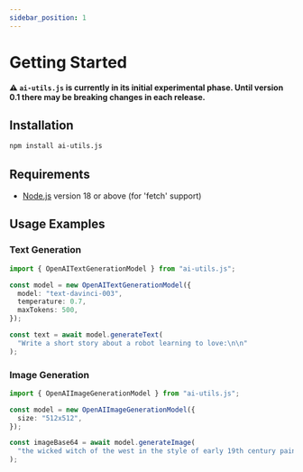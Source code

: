 ```yaml
---
sidebar_position: 1
---
```


# Getting Started

**⚠️ `ai-utils.js` is currently in its initial experimental phase. Until version 0.1 there may be breaking changes in each release.**

## Installation

```bash
npm install ai-utils.js
```

## Requirements

- [Node.js](https://nodejs.org/en/download/) version 18 or above (for 'fetch' support)

## Usage Examples

### Text Generation

```ts
import { OpenAITextGenerationModel } from "ai-utils.js";

const model = new OpenAITextGenerationModel({
  model: "text-davinci-003",
  temperature: 0.7,
  maxTokens: 500,
});

const text = await model.generateText(
  "Write a short story about a robot learning to love:\n\n"
);
```

### Image Generation

```ts
import { OpenAIImageGenerationModel } from "ai-utils.js";

const model = new OpenAIImageGenerationModel({
  size: "512x512",
});

const imageBase64 = await model.generateImage(
  "the wicked witch of the west in the style of early 19th century painting"
);
```

